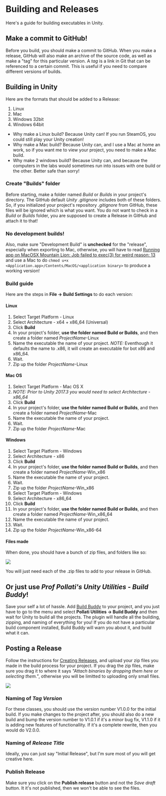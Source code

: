 # Building and Releases

Here's a guide for building executables in Unity. 

## Make a commit to GitHub! 

Before you build, you should make a commit to GitHub. When you make a release, GitHub will also make an archive of the source code, as well as make a "tag" for this particular version. A *tag* is a link in Git that can be referenced to a certain commit. This is useful if you need to compare different versions of builds.

## Building in Unity
Here are the formats that should be added to a Release:

1. Linux 
2. Mac 
3. Windows 32bit 
4. Windows 64bit

* Why make a Linux build? Because Unity can! If you run SteamOS, you could still play your Unity creation! 
* Why make a Mac build? Because Unity can, and I use a Mac at home an work, so if you want me to view your project, you need to make a Mac build. 
* Why make 2 windows build? Because Unity can, and because the computers in the labs would sometimes run into issues with one build or the other. Better safe than sorry!

### Create "Builds" folder
Before starting, make a folder named _Build_ or _Builds_ in your project's directory. The GitHub default *Unity .gitignore* includes both of these folders. So, if you initialized your project's repository *.gitignore* from GitHub, these files will be ignored which is what you want. You do not want to check in a _Build_ or _Builds_ folder, you are supposed to create a Release in GitHub and attach it to that!

### No development builds!
Also, make sure "Development Build" is **unchecked** for the "release", especially when exporting to Mac, otherwise, you will have to read [Running app on MacOSX Mountain Lion: Job failed to exec(3) for weird reason: 13](http://superuser.com/questions/478768/running-app-on-macosx-mountain-lion-job-failed-to-exec3-for-weird-reason-13) and use a Mac to do `chmod u+x <Application.app>/Contents/MacOS/<application binary>` to produce a working version!

### Build guide

Here are the steps in **File -> Build Settings** to do each version:

#### Linux

1. Select Target Platform - Linux
2. Select Architecture - x64 + x86_64 (Universal)
3. Click **Build**
4. In your project's folder, **use the folder named Build or Builds**, and then create a folder named _ProjectName_\-Linux
5. Name the executable the name of your project. _NOTE:_ Eventhough it defaults the name to .x86, it will create an executable for bot x86 and x86_64. 
6. Wait.
7. Zip up the folder _ProjectName_\-Linux


#### Mac OS

1. Select Target Platform - Mac OS X
2. *NOTE: Prior to Unity 2017.3 you would need to select Architecture - x86_64*
3. Click **Build**
4. In your project's folder, **use the folder named Build or Builds**, and then create a folder named _ProjectName_\-Mac
5. Name the executable the name of your project.
6. Wait.
7. Zip up the folder _ProjectName_\-Mac

#### Windows

1. Select Target Platform - Windows
2. Select Architecture - x86
3. Click **Build**
4. In your project's folder, **use the folder named Build or Builds**, and then create a folder named _ProjectName_\-Win_x86
5. Name the executable the name of your project.
6. Wait.
7. Zip up the folder _ProjectName_\-Win_x86
8. Select Target Platform - Windows
9. Select Architecture - x86_64
10. Click **Build**
11. In your project's folder, **use the folder named Build or Builds**, and then create a folder named _ProjectName_\-Win_x86_64
12. Name the executable the name of your project.
13. Wait.
14. Zip up the folder _ProjectName_\-Win_x86-64

#### Files made

When done, you should have a bunch of zip files, and folders like so:

![](Filelist.png)

You will just need each of the .zip files to add to your release in GitHub.

## Or just use _Prof Pollati's Unity Utilities - Build Buddy_!

Save your self a lot of hassle. Add [Build Buddy](https://github.com/ProfPollati/ProfPollatiUnityUtilities/releases/latest/download/BuildBuddy.unitypackage) to your project, and you just have to go to the menu and select **Pollati Utilities -> Build Buddy** and then wait for Unity to build all the projects. The plugin will handle all the building, zipping, and naming of everything for you! If you do not have a particular build component installed, Build Buddy will warn you about it, and build what it can.

## Posting a Release

Follow the instructions for [Creating Releases](https://help.github.com/articles/creating-releases/), and upload your zip files you made in the build process for your project. If you drag the zip files, make sure you drag it to where it says *"Attach binaries by dropping them here or selecting them."*, otherwise you will be limitted to uploading only small files.

![](AttachBinaries.png)

### Naming of *Tag Version*
 
For these classes, you should use the version number V1.0.0 for the initial build. If you make changes to the project after, you should also do a new build and bump the version number to V1.0.1 if it's a minor bug fix, V1.1.0 if it is adding new features of functionallity. If it's a complete rewrite, then you would do V2.0.0.

### Naming of *Release Title*

Ideally, you can just say "Initial Release", but I'm sure most of you will get creative here.

### Publish Release

Make sure you click on the **Publish release** button and not the *Save draft* button. It it's not published, then we won't be able to see the files.
